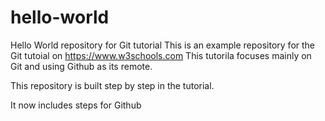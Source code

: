 # hello-world
Hello World repository for Git tutorial
This is an example repository for the Git tutoial on https://www.w3schools.com
This tutorila focuses mainly on Git and using Github as its remote.

This repository is built step by step in the tutorial.

It now includes steps for Github
